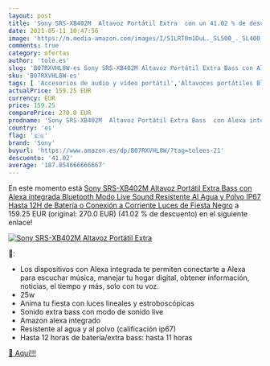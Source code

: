 ```yaml
---
layout: post
title: 'Sony SRS-XB402M  Altavoz Portátil Extra  con un 41.02 % de descuento'
date: 2021-05-11 10:47:56
image: 'https://m.media-amazon.com/images/I/51LRT0m1DuL._SL500_._SL400_.jpg'
comments: true
category: ofertas
author: 'tole.es'
slug: 'B07RXVHL8W-es Sony SRS-XB402M Altavoz Portátil Extra Bass con Alexa...'
sku: 'B07RXVHL8W-es'
tags: [ 'Accesorios de audio y vídeo portátil','Altavoces portátiles Bluetooth','Altavoces portátiles y altavoces con puerto dock','Audio y vídeo portátil','Electrónica','alexa','sony', ]
actualPrice: 159.25 EUR
currency: EUR
price: 159.25
comparePrice: 270.0 EUR
prodname: 'Sony SRS-XB402M  Altavoz Portátil Extra Bass  con Alexa integrada  Bluetooth  Modo Live Sound  Resistente Al Agua y Polvo IP67  Hasta 12H de Batería o Conexión a Corriente  Luces de Fiesta   Negro'
country: 'es'
flag: '🇪🇸'
brand: 'Sony'
buyurl: 'https://www.amazon.es/dp/B07RXVHL8W/?tag=tolees-21'
descuento: '41.02'
average: '187.854666666667'
---
```


En este momento está [Sony SRS-XB402M  Altavoz Portátil Extra Bass  con Alexa integrada  Bluetooth  Modo Live Sound  Resistente Al Agua y Polvo IP67  Hasta 12H de Batería o Conexión a Corriente  Luces de Fiesta   Negro](https://www.amazon.es/dp/B07RXVHL8W/?tag=tolees-21) a 159.25 EUR (original: 270.0 EUR) (41.02 %  de descuento) en el siguiente enlace!

[![Sony SRS-XB402M  Altavoz Portátil Extra ](https://m.media-amazon.com/images/I/51LRT0m1DuL._SL500_._SL400_.jpg)](https://www.amazon.es/dp/B07RXVHL8W/?tag=tolees-21)

🔎:

- Los dispositivos con Alexa integrada te permiten conectarte a Alexa para escuchar música, manejar tu hogar digital, obtener información, noticias, el tiempo y más, solo con tu voz.
- 25w
- Anima tu fiesta con luces lineales y estroboscópicas
- Sonido extra bass con modo de sonido live
- Amazon alexa integrado
- Resistente al agua y al polvo (calificación ip67)
- Hasta 12 horas de batería/extra bass: hasta 11 horas

[🛒 Aquí!!!](https://www.amazon.es/dp/B07RXVHL8W/?tag=tolees-21)
